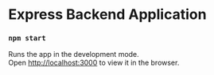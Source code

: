 # Express Backend Application


### `npm start`

Runs the app in the development mode.\
Open [http://localhost:3000](http://localhost:3000) to view it in the browser.